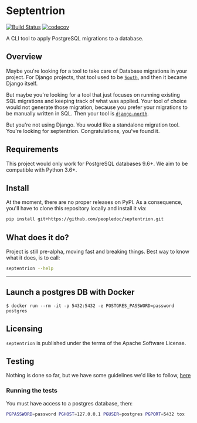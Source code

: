 # Septentrion

[![Build Status](https://travis-ci.org/peopledoc/septentrion.svg?branch=master)](https://travis-ci.org/peopledoc/septentrion) [![codecov](https://codecov.io/gh/peopledoc/septentrion/branch/master/graph/badge.svg)](https://codecov.io/gh/peopledoc/septentrion)

A CLI tool to apply PostgreSQL migrations to a database.

## Overview

Maybe you're looking for a tool to take care of Database migrations in your project. For Django projects, that tool used to be [`South`](https://bitbucket.org/andrewgodwin/south/src), and then it became Django itself.

But maybe you're looking for a tool that just focuses on running existing SQL migrations and keeping track of what was applied. Your tool of choice would not generate those migration, because you prefer your migrations to be manually written in SQL. Then your tool is [`django-north`](https://github.com/peopledoc/django-north).

But you're not using Django. You would like a standalone migration tool. You're looking for septentrion. Congratulations, you've found it.

## Requirements

This project would only work for PostgreSQL databases 9.6+. We aim to be compatible with Python 3.6+.

## Install

At the moment, there are no proper releases on PyPI. As a consequence, you'll have to clone this repository locally and install it via:

```sh
pip install git+https://github.com/peopledoc/septentrion.git
```

## What does it do?

Project is still pre-alpha, moving fast and breaking things. Best way to know what it does, is to call:

```sh
septentrion --help
```

----

## Launch a postgres DB with Docker

```console
$ docker run --rm -it -p 5432:5432 -e POSTGRES_PASSWORD=password postgres
```

## Licensing

`septentrion` is published under the terms of the Apache Software License.


## Testing

Nothing is done so far, but we have some guidelines we'd like to follow,
[here](tests/README.md)

### Running the tests

You must have access to a postgres database, then:

```bash
PGPASSWORD=password PGHOST=127.0.0.1 PGUSER=postgres PGPORT=5432 tox
```
